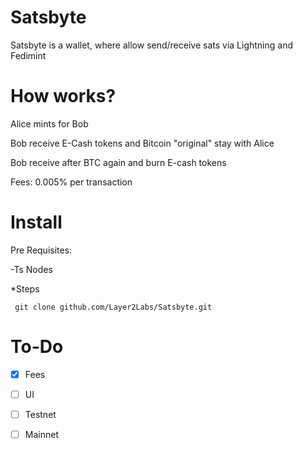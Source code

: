 # Satsbyte

Satsbyte is a wallet, where allow send/receive sats via Lightning and Fedimint

# How works?

Alice mints for Bob

Bob receive E-Cash tokens and Bitcoin "original" stay with Alice

Bob receive after BTC again and burn E-cash tokens

Fees: 0.005% per transaction

# Install

Pre Requisites:

-Ts Nodes

*Steps

`` git clone github.com/Layer2Labs/Satsbyte.git``

# To-Do

- [X] Fees

- [ ] UI

- [ ] Testnet

- [ ] Mainnet 


